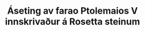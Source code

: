 ---
layout: quote
permalink: /fo/
langtag: fo
type: modern
script: Latn
langName: Føroyskt
englishLangName: Faroese
title: Áseting av farao Ptolemaios V innskrivaður á Rosetta steinum
quote: Avrit av hesi Áseting skulu skerast í hieroglyphs, demotic, og greskt á basalt plátur og settar í fyrsta, øðra, og triðja røðu tempul við síðuna av statue av Ptolemaios, hin ævi-levandi guð.
reference: Áseting av Ptolemaios V á Rosetta steinum, 196 f.Kr., Britiska museum.
imageAlt: Mynt við andlit av Ptolemaios V
selectAriaLabel: Vel eitt mál
buttonRandom: Tilvildarlig
direction: ltr
---
